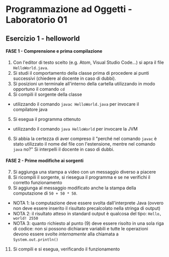 # Programmazione ad Oggetti - Laboratorio 01
## Esercizio 1 - helloworld

#### FASE 1 - Comprensione e prima compilazione
1. Con l'editor di testo scelto (e.g. Atom, Visual Studio Code...) si apra il file `HelloWorld.java`.
2. Si studi il comportamento della classe prima di procedere ai punti successivi (chiedere al docente in caso di dubbi).
3. Si posizioni un terminale all'interno della cartella utilizzando in modo opportuno il comando `cd`
4. Si compili il sorgente della classe
  * utilizzando il comando `javac HelloWorld.java` per invocare il compilatore java
5. Si esegua il programma ottenuto
  * utilizzando il comando `java HelloWorld` per invocare la JVM
6. Si abbia la certezza di aver compreso  il "perché nel comando `javac` è stato utilizzato il nome del file con l'estensione, mentre nel comando `java` no?" Si interpelli il docente in caso di dubbi.

#### FASE 2 - Prime modifiche ai sorgenti
7. Si aggiunga una stampa a video con un messaggio diverso a piacere
8. Si ricompili il sorgente, si riesegua il programma e se ne verifichi il corretto funzionamento
9. Si aggiunga al messaggio modificato anche la stampa della computazione di `50 + 50 * 50`.
  * NOTA 1: la computazione deve essere svolta dall'interprete Java (ovvero non deve essere inserito il risultato precalcolato nella stringa di output)
  * NOTA 2: il risultato atteso in standard output è qualcosa del tipo: `Hello, world! 2550`
  * NOTA 3: quanto richiesto al punto (9) deve essere risolto in una sola riga di codice: non si possono dichiarare variabili e  tutte le operazioni devono essere svolte *internamente* alla chiamata a `System.out.println()`
11. Si compili e si esegua, verificando il funzionamento
